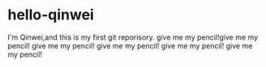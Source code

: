 # hello-qinwei
I'm Qinwei,and this is my first git reporisory.
give me my pencil!give me my pencil!
give me my pencil!
give me my pencil!
give me my pencil!
give me my pencil!
